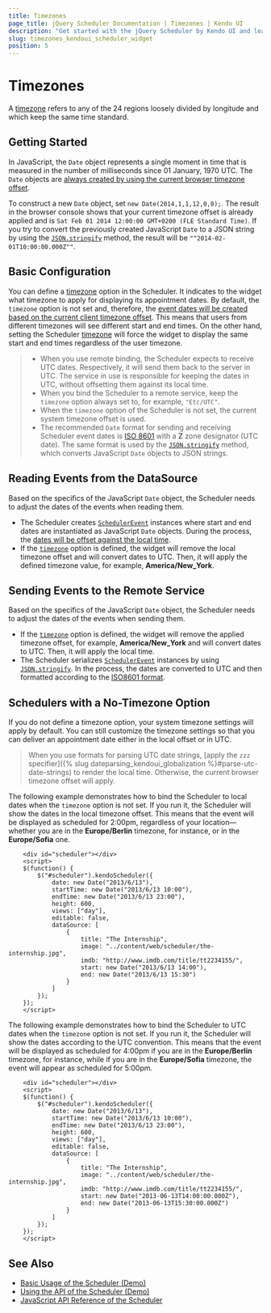 ```yaml
---
title: Timezones
page_title: jQuery Scheduler Documentation | Timezones | Kendo UI
description: "Get started with the jQuery Scheduler by Kendo UI and learn how to configure its timezones."
slug: timezones_kendoui_scheduler_widget
position: 5
---
```


# Timezones

A [timezone](http://www.timeanddate.com/time/time-zones.html) refers to any of the 24 regions loosely divided by longitude and which keep the same time standard.

## Getting Started

In JavaScript, the `Date` object represents a single moment in time that is measured in the number of milliseconds since 01 January, 1970 UTC. The `Date` objects are [always created by using the current browser timezone offset](http://www.ecma-international.org/ecma-262/6.0/#sec-localtime).

To construct a new `Date` object, set `new Date(2014,1,1,12,0,0);`. The result in the browser console shows that your current timezone offset is already applied and is `Sat Feb 01 2014 12:00:00 GMT+0200 (FLE Standard Time)`. If you try to convert the previously created JavaScript `Date` to a JSON string by using the [`JSON.stringify`](https://developer.mozilla.org/en-US/docs/Web/JavaScript/Reference/Global_Objects/JSON/stringify) method, the result will be `""2014-02-01T10:00:00.000Z""`.

## Basic Configuration

You can define a [timezone](/api/javascript/ui/scheduler/configuration/timezone) option in the Scheduler. It indicates to the widget what timezone to apply for displaying its appointment dates. By default, the `timezone` option is not set and, therefore, the [event dates will be created based on the current client timezone offset](#configuration-Scheduler). This means that users from different timezones will see different start and end times. On the other hand, setting the Scheduler [timezone](/api/javascript/ui/scheduler/configuration/timezone) will force the widget to display the same start and end times regardless of the user timezone.

> * When you use remote binding, the Scheduler expects to receive UTC dates. Respectively, it will send them back to the server in UTC. The service in use is responsible for keeping the dates in UTC, without offsetting them against its local time.
> * When you bind the Scheduler to a remote service, keep the `timezone` option always set to, for example, `"Etc/UTC"`.
> * When the `timezone` option of the Scheduler is not set, the current system timezone offset is used.
> * The recommended `Date` format for sending and receiving Scheduler event dates is [ISO 8601](https://en.wikipedia.org/wiki/ISO_8601) with a **Z** zone designator (UTC date). The same format is used by the [`JSON.stringify`](https://developer.mozilla.org/en-US/docs/Web/JavaScript/Reference/Global_Objects/JSON/stringify) method, which converts JavaScript `Date` objects to JSON strings.

## Reading Events from the DataSource

Based on the specifics of the JavaScript `Date` object, the Scheduler needs to adjust the dates of the events when reading them.

* The Scheduler creates [`SchedulerEvent`](/api/javascript/data/schedulerevent) instances where start and end dates are instantiated as JavaScript `Date` objects. During the process, the [dates will be offset against the local time](http://www.ecma-international.org/ecma-262/6.0/#sec-localtime).
* If the [`timezone`](/api/javascript/ui/scheduler/configuration/timezone) option is defined, the widget will remove the local timezone offset and will convert dates to UTC. Then, it will apply the defined timezone value, for example, **America/New_York**.

## Sending Events to the Remote Service

Based on the specifics of the JavaScript `Date` object, the Scheduler needs to adjust the dates of the events when sending them.

* If the [`timezone`](/api/javascript/ui/scheduler/configuration/timezone) option is defined, the widget will remove the applied timezone offset, for example, **America/New_York** and will convert dates to UTC. Then, it will apply the local time.
* The Scheduler serializes [`SchedulerEvent`](/api/javascript/data/schedulerevent) instances by using [`JSON.stringify`](https://developer.mozilla.org/en-US/docs/Web/JavaScript/Reference/Global_Objects/JSON/stringify). In the process, the dates are converted to UTC and then formatted according to the [ISO8601 format](https://en.wikipedia.org/wiki/ISO_8601).

## Schedulers with a No-Timezone Option

If you do not define a timezone option, your system timezone settings will apply by default. You can still customize the timezone settings so that you can deliver an appointment date either in the local offset or in UTC.

> When you use formats for parsing UTC date strings, [apply the `zzz` specifier]({% slug dateparsing_kendoui_globalization %}#parse-utc-date-strings) to render the local time. Otherwise, the current browser timezone offset will apply.

The following example demonstrates how to bind the Scheduler to local dates when the `timezone` option is not set. If you run it, the Scheduler will show the dates in the local timezone offset. This means that the event will be displayed as scheduled for 2:00pm, regardless of your location&mdash;whether you are in the **Europe/Berlin** timezone, for instance, or in the **Europe/Sofia** one.

````dojo
    <div id="scheduler"></div>
    <script>
    $(function() {
        $("#scheduler").kendoScheduler({
            date: new Date("2013/6/13"),
            startTime: new Date("2013/6/13 10:00"),
            endTime: new Date("2013/6/13 23:00"),
            height: 600,
            views: ["day"],
            editable: false,
            dataSource: [
                {
                    title: "The Internship",
                    image: "../content/web/scheduler/the-internship.jpg",
                    imdb: "http://www.imdb.com/title/tt2234155/",
                    start: new Date("2013/6/13 14:00"),
                    end: new Date("2013/6/13 15:30")
                }
            ]
        });
    });
    </script>
````

The following example demonstrates how to bind the Scheduler to UTC dates when the `timezone` option is not set. If you run it, the Scheduler will show the dates according to the UTC convention. This means that the event will be displayed as scheduled for 4:00pm if you are in the **Europe/Berlin** timezone, for instance, while if you are in the **Europe/Sofia** timezone, the event will appear as scheduled for 5:00pm.

````dojo
    <div id="scheduler"></div>
    <script>
    $(function() {
        $("#scheduler").kendoScheduler({
            date: new Date("2013/6/13"),
            startTime: new Date("2013/6/13 10:00"),
            endTime: new Date("2013/6/13 23:00"),
            height: 600,
            views: ["day"],
            editable: false,
            dataSource: [
                {
                    title: "The Internship",
                    image: "../content/web/scheduler/the-internship.jpg",
                    imdb: "http://www.imdb.com/title/tt2234155/",
                    start: new Date("2013-06-13T14:00:00.000Z"),
                    end: new Date("2013-06-13T15:30:00.000Z")
                }
            ]
        });
    });
    </script>
````

## See Also

* [Basic Usage of the Scheduler (Demo)](https://demos.telerik.com/kendo-ui/scheduler/index)
* [Using the API of the Scheduler (Demo)](https://demos.telerik.com/kendo-ui/scheduler/api)
* [JavaScript API Reference of the Scheduler](/api/javascript/ui/scheduler)
